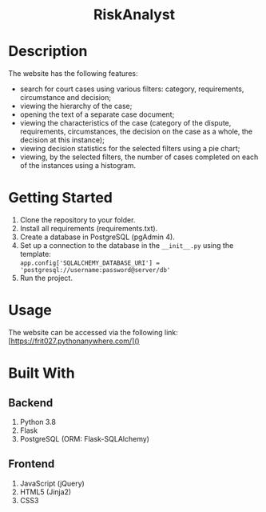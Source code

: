 <h1><div align="center">RiskAnalyst</div></h1>

# Description
The website has the following features:
- search for court cases using various filters: category, requirements, circumstance and decision;
- viewing the hierarchy of the case;
- opening the text of a separate case document;
- viewing the characteristics of the case (category of the dispute, requirements, circumstances, the decision on the case as a whole, the decision at this instance);
- viewing decision statistics for the selected filters using a pie chart;
- viewing, by the selected filters, the number of cases completed on each of the instances using a histogram.
# Getting Started
1. Clone the repository to your folder.
2. Install all requirements (requirements.txt).
3. Create a database in PostgreSQL (pgAdmin 4).
4. Set up a connection to the database in the ```__init__.py``` using the template:  
```app.config['SQLALCHEMY_DATABASE_URI'] = 'postgresql://username:password@server/db'```
5. Run the project.
# Usage
The website can be accessed via the following link:
[https://frit027.pythonanywhere.com/]()
# Built With
## Backend
1. Python 3.8
2. Flask
3. PostgreSQL (ORM: Flask-SQLAlchemy)
## Frontend
1. JavaScript (jQuery)
2. HTML5 (Jinja2)
3. CSS3